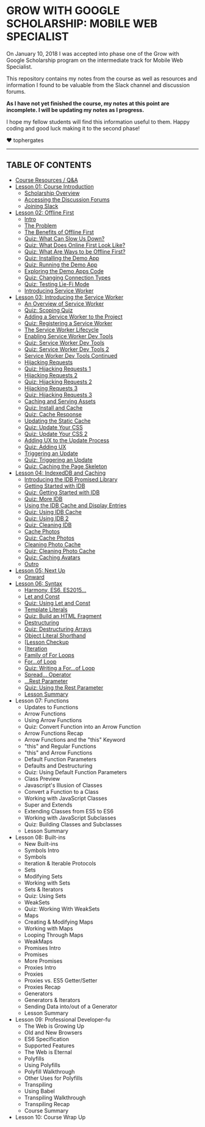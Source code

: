 # GROW WITH GOOGLE SCHOLARSHIP: MOBILE WEB SPECIALIST

On January 10, 2018 I was accepted into phase one of the Grow with Google Scholarship program on the intermediate track for Mobile Web Specialist.

This repository contains my notes from the course as well as resources and information I found to be valuable from the Slack channel and discussion forums.

**As I have not yet finished the course, my notes at this point are incomplete. I will be updating my notes as I progress.**

I hope my fellow students will find this information useful to them. Happy coding and good luck making it to the second phase!

&hearts; tophergates

---

## TABLE OF CONTENTS

* [Course Resources / Q&A](./resources.md)
* [Lesson 01: Course Introduction](./01-course-intro)
  * [Scholarship Overview](./01-course-intro/01-overview.md)
  * [Accessing the Discussion Forums](./01-course-intro/02-forums.md)
  * [Joining Slack](./01-course-intro/03-slack.md)
* [Lesson 02: Offline First](./02-offline-first)
  * [Intro](./02-offline-first/01-intro.md)
  * [The Problem](./02-offline-first/02-the-problem.md)
  * [The Benefits of Offline First](./02-offline-first/03-offline-first.md)
  * [Quiz: What Can Slow Us Down?](./02-offline-first/04-quiz-what-slows-us-down.md)
  * [Quiz: What Does Online First Look Like?](./02-offline-first/05-quiz-online-first.md)
  * [Quiz: What Are Ways to be Offline First?](./02-offline-first/06-quiz-offline-first.md)
  * [Quiz: Installing the Demo App](./02-offline-first/08-quiz-installing-demo-app.md)
  * [Quiz: Running the Demo App](./02-offline-first/09-quiz-running-demo-app.md)
  * [Exploring the Demo Apps Code](./02-offline-first/10-exploring-demo-app.md)
  * [Quiz: Changing Connection Types](./02-offline-first/11-quiz-changing-connection-types.md)
  * [Quiz: Testing Lie-Fi Mode](./02-offline-first/12-quiz-testing-lie-fi-mode.md)
  * [Introducing Service Worker](./02-offline-first/13-intro-service-worker.md)
* [Lesson 03: Introducing the Service Worker](./03-service-worker)
  * [An Overview of Service Worker](./03-service-worker/01-service-worker-overview.md)
  * [Quiz: Scoping Quiz](./03-service-worker/02-quiz-scoping.md)
  * [Adding a Service Worker to the Project](./03-service-worker/03-adding-service-worker.md)
  * [Quiz: Registering a Service Worker](./03-service-worker/04-quiz-registering-service-worker.md)
  * [The Service Worker Lifecycle](./03-service-worker/05-service-worker-lifecycle.md)
  * [Enabling Service Worker Dev Tools](./03-service-worker/06-dev-tools.md)
  * [Quiz: Service Worker Dev Tools](./03-service-worker/07-quiz-dev-tools.md)
  * [Quiz: Service Worker Dev Tools 2](./03-service-worker/08-quiz-dev-tools-2.md)
  * [Service Worker Dev Tools Continued](./03-service-worker/09-dev-tools-continued.md)
  * [Hijacking Requests](./03-service-worker/10-hijacking-requests.md)
  * [Quiz: Hijacking Requests 1](./03-service-worker/11-quiz-hijacking-requests-1.md)
  * [Hijacking Requests 2](./03-service-worker/12-hijacking-requests-2.md)
  * [Quiz: Hijacking Requests 2](./03-service-worker/13-quiz-hijacking-requests-2.md)
  * [Hijacking Requests 3](./03-service-worker/14-hijacking-requests-3.md)
  * [Quiz: Hijacking Requests 3](./03-service-worker/15-quiz-hijacking-requests-3.md)
  * [Caching and Serving Assets](./03-service-worker/16-caching-serving-assets.md)
  * [Quiz: Install and Cache](./03-service-worker/17-quiz-install-and-cache.md)
  * [Quiz: Cache Response](./03-service-worker/18-quiz-cache-response.md)
  * [Updating the Static Cache](./03-service-worker/19-updating-static-cache.md)
  * [Quiz: Update Your CSS](./03-service-worker/20-quiz-update-css.md)
  * [Quiz: Update Your CSS 2](./03-service-worker/21-quiz-update-css-2.md)
  * [Adding UX to the Update Process](./03-service-worker/22-adding-ux-update-process.md)
  * [Quiz: Adding UX](./03-service-worker/23-quiz-adding-ux.md)
  * [Triggering an Update](./03-service-worker/24-triggering-update.md)
  * [Quiz: Triggering an Update](./03-service-worker/25-quiz-triggering-update.md)
  * [Quiz: Caching the Page Skeleton](./03-service-worker/26-quiz-caching-page-skeleton.md)
* [Lesson 04: IndexedDB and Caching](./04-idb)
  * [Introducing the IDB Promised Library](./04-idb/01-intro-idb.md)
  * [Getting Started with IDB](./04-idb/02-getting-started.md)
  * [Quiz: Getting Started with IDB](./04-idb/03-quiz-getting-started.md)
  * [Quiz: More IDB](./04-idb/04-quiz-more-idb.md)
  * [Using the IDB Cache and Display Entries](./04-idb/05-idb-cache-display-entries.md)
  * [Quiz: Using IDB Cache](./04-idb/06-quiz-idb-cache.md)
  * [Quiz: Using IDB 2](./04-idb/07-quiz-using-idb-2.md)
  * [Quiz: Cleaning IDB](./04-idb/08-quiz-cleaning-idb.md)
  * [Cache Photos](./04-idb/09-cache-photos.md)
  * [Quiz: Cache Photos](./04-idb/10-quiz-cache-photos.md)
  * [Cleaning Photo Cache](./04-idb/11-cleaning-photo-cache.md)
  * [Quiz: Cleaning Photo Cache](./04-idb/12-quiz-cleaning-photo-cache.md)
  * [Quiz: Caching Avatars](./04-idb/13-quiz-caching-avatars.md)
  * [Outro](./04-idb/14-outro.md)
* [Lesson 05: Next Up](./05-next-up)
  * [Onward](./05-next-up/01-onward.md)
* [Lesson 06: Syntax](./06-syntax)
  * [Harmony, ES6, ES2015...](./06-syntax/01-es6.md)
  * [Let and Const](./06-syntax/02-LetAndConst.md)
  * [Quiz: Using Let and Const](./06-syntax/03-Quiz-Using-Let-And-Const.md)
  * [Template Literals](./06-syntax/04-Template-Literals.md)
  * [Quiz: Build an HTML Fragment](./06-syntax/05-Quiz-Build-HTML-Fragment.md)
  * [Destructuring](./06-syntax/06-Destructuring.md)
  * [Quiz: Destructuring Arrays](./06-syntax/07-Quiz-Destructuring-Arrays.md)
  * [Object Literal Shorthand](./06-syntax/08-Object-Literal-Shorthand.md)
  * [[Lesson Checkup](./06-syntax/09-Lesson-01-Checkup.md)
  * [[Iteration](./06-syntax/10-Iteration.md)
  * [Family of For Loops](./06-syntax/11-Family-Of-For-Loops.md)
  * [For...of Loop](./06-syntax/12-For-Of-Loop.md)
  * [Quiz: Writing a For...of Loop](./06-syntax/13-Quiz-Writing-For-Of-Loop.md)
  * [Spread... Operator](./06-syntax/14-Spread...Operator.md)
  * [...Rest Parameter](./06-syntax/15-...Rest-Parameter.md)
  * [Quiz: Using the Rest Parameter](./06-syntax/16-Quiz-Using-Rest-Parameter.md)
  * [Lesson Summary](./06-syntax/17-Lesson-01-Summary.md)
* Lesson 07: Functions
  * Updates to Functions
  * Arrow Functions
  * Using Arrow Functions
  * Quiz: Convert Function into an Arrow Function
  * Arrow Functions Recap
  * Arrow Functions and the "this" Keyword
  * "this" and Regular Functions
  * "this" and Arrow Functions
  * Default Function Parameters
  * Defaults and Destructuring
  * Quiz: Using Default Function Parameters
  * Class Preview
  * Javascript's Illusion of Classes
  * Convert a Function to a Class
  * Working with JavaScript Classes
  * Super and Extends
  * Extending Classes from ES5 to ES6
  * Working with JavaScript Subclasses
  * Quiz: Building Classes and Subclasses
  * Lesson Summary
* Lesson 08: Built-ins
  * New Built-ins
  * Symbols Intro
  * Symbols
  * Iteration & Iterable Protocols
  * Sets
  * Modifying Sets
  * Working with Sets
  * Sets & Iterators
  * Quiz: Using Sets
  * WeakSets
  * Quiz: Working With WeakSets
  * Maps
  * Creating & Modifying Maps
  * Working with Maps
  * Looping Through Maps
  * WeakMaps
  * Promises Intro
  * Promises
  * More Promises
  * Proxies Intro
  * Proxies
  * Proxies vs. ES5 Getter/Setter
  * Proxies Recap
  * Generators
  * Generators & Iterators
  * Sending Data into/out of a Generator
  * Lesson Summary
* Lesson 09: Professional Developer-fu
  * The Web is Growing Up
  * Old and New Browsers
  * ES6 Specification
  * Supported Features
  * The Web is Eternal
  * Polyfills
  * Using Polyfills
  * Polyfill Walkthrough
  * Other Uses for Polyfills
  * Transpiling
  * Using Babel
  * Transpiling Walkthrough
  * Transpiling Recap
  * Course Summary
* Lesson 10: Course Wrap Up
